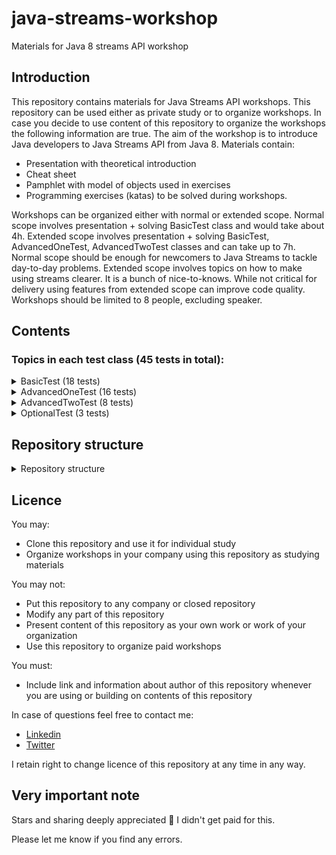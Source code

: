 # java-streams-workshop
Materials for Java 8 streams API workshop

## Introduction

This repository contains materials for Java Streams API workshops. This repository can be used either as private study or to organize workshops. In case you decide to use content of this repository to organize the workshops the following information are true. The aim of the workshop is to introduce Java developers to Java Streams API from Java 8. Materials contain:
 - Presentation with theoretical introduction
 - Cheat sheet
 - Pamphlet with model of objects used in exercises
 - Programming exercises (katas) to be solved during workshops.
 
Workshops can be organized either with normal or extended scope. Normal scope involves presentation + solving BasicTest class and would take about 4h. Extended scope involves presentation + solving BasicTest, AdvancedOneTest, AdvancedTwoTest classes and can take up to 7h. Normal scope should be enough for newcomers to Java Streams to tackle day-to-day problems. Extended scope involves topics on how to make using streams clearer. It is a bunch of nice-to-knows. While not critical for delivery using features from extended scope can improve code quality. Workshops should be limited to 8 people, excluding speaker.

## Contents

### Topics in each test class (45 tests in total):

<details>
<summary>BasicTest (18 tests)</summary>
<ul>
<li>forEach</li>
<li>collectors(toList, toSet, toMap)</li>
<li>streams with map data structure </li>
<li>filter</li>
<li>map</li>
<li>flatMap</li>
<li>debug and code style</li>
<li>vertical processing</li>
<li>lazy</li>
<li>operation on closed streams</li>
</ul>
</details>

<details>
<summary>AdvancedOneTest (16 tests)</summary>
<p>
<ul>
<li>streams with arrays</li>
<li>joining, groupingBy, partitioningBy</li>
<li>skip, limit, distinct</li>
<li>allMatch, noneMatch, anyMatch, findFirst</li>
<li>sorted</li>
</ul>
</p>
</details>

<details><summary>AdvancedTwoTest (8 tests)</summary>
<p>
<ul>
<li>IntStream</li>
<li>count, sum</li>
<li>reduce</li>
<li>custom collector</li>
<li>parallel</li>
</ul>
</p>
</details>

<details><summary>OptionalTest (3 tests)</summary>
<p>
<ul>
<li>filter</li>
<li>map</li>
<li>flatMap</li>
</ul>
</p>
</details>

## Repository structure

<details><summary>Repository structure</summary>
<pre>
├───src
    │   a.txt
    │
    ├───main
    │   ├───java
    │   │   └───t4upl
    │   │       └───model
    │   │           ├───optional (Classes used for optional exercises)
    │   │           │       BoxOfChocolates.java
    │   │           │       Cellar.java
    │   │           │       Chocolate.java
    │   │           │       House.java
    │   │           │
    │   │           └───stream (Classes used for stream exercises)
    │   │                   Continent.java
    │   │                   Nation.java
    │   │                   Person.java
    │   │
    │   └───resources (Resources to be given to participants during workshops)
    │           classModel.pdf (Class model of java classes)
    │           java-8-streams-cheat-sheet.pdf (Helpful cheat sheet, not mine)
    │           presentation.pdf (Presentation with theory introduction)
    │        
    │       
    └───test
        └───java
            └───t4upl
                ├───pathtolambda (Used during presentation to explain lambda)
                │       PathToLambdaTest.java 
                │
                ├───practice (Exercises to be solved during workshop, initially all should fail) 
                │       AdvancedOneTest.java
                │       AdvancedTwoTest.java
                │       BasicTest.java
                │       OptionalTest.java
                │
                └───solution (Solutions to exercises, all should pass)
                        AdvancedOneTest.java
                        AdvancedTwoTest.java
                        BasicTest.java
                        OptionalTest.java
</pre>
</details>

## Licence

You may:
- Clone this repository and use it for individual study
- Organize workshops in your company using this repository as studying materials

You may not:
- Put this repository to any company or closed repository
- Modify any part of this repository
- Present content of this repository as your own work or work of your organization
- Use this repository to organize paid workshops

You must:
- Include link and information about author of this repository whenever you are using or building on contents of this repository

In case of questions feel free to contact me:
* [Linkedin](https://www.linkedin.com/in/patryk-drabi%C5%84ski-1a6209a6/)
* [Twitter](https://twitter.com/T4Upl)

I retain right to change licence of this repository at any time in any way.

## Very important note
<p>Stars and sharing deeply appreciated &#128578; I didn't get paid for this.</p>

Please let me know if you find any errors.
